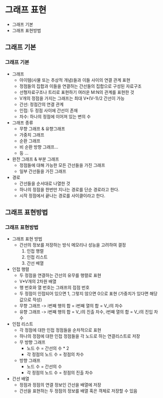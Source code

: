 # 그래프 표현
- 그래프 기본
- 그래프 표현방법

## 그래프 기본
### 그래프 기본
- 그래프 
    - 아이템(사물 또는 추상적 개념)들과 이들 사이의 연결 관계 표현
    - 정점들의 집합과 이들을 연결하는 간선들의 집합으로 구성된 자료구조
    - 선형자료구조나 트리로 표현하기 여러운 M:N의 관계를 표현한 것
    - V개의 정점을 가지는 그래프는 최대 V*(V-1)/2 간선이 가능
    - 간선: 정점간의 연결 관계
    - 인접: 두 정점 사이에 간선이 존재
    - 차수: 하나의 정점에 이어져 있는 변의 수
- 그래프 종류
    - 무향 그래프 & 유향그래프
    - 가중치 그래프
    - 순환 그래프
    - 비 순환 방향 그래프...
    - 등 ...
- 완전 그래프 & 부분 그래프
    - 정점들에 대해 가능한 모든 간선들을 가진 그래프
    - 일부 간선들을 가진 그래프
- 경로
    - 간선들을 순서대로 나열한 것
    - 하나의 정점을 한번만 지나는 경로를 단순 경로라고 한다.
    - 시작 정점에서 끝나는 경로를 사이클이라고 한다.

## 그래프 표현방법
### 그래프 표현방법
- 그래프 표현 방법
    - 간선의 정보를 저장하는 방식 메모리나 성능을 고려하여 결정
        1. 인접 행렬
        2. 인접 리스트
        3. 간선 배열
- 인접 행렬
    - 두 정점을 연결하는 간선의 유무를 행렬로 표현
    - V*V개의 2차원 배열
    - 행 번호와 열 번호는 그래프의 접점 번호
    - 두 정점이 인접되어 있으면 1, 그렇지 않으면 0으로 표현 (가중치가 있다면 해당 값으로 작성)
    - 무향 그래프 -> i번째 행의 합 = i번째 열의 합 = V_i의 차수
    - 유향 그래프 -> i번째 행의 합 = V_i의 진출 차수, i번째 열의 합 = V_i의 진입 차수
- 인접 리스트
    - 각 정점에 대한 인접 정점들을 순차적으로 표현
    - 하나의 정점에 대한 인접 정점들을 각 노드로 하는 연결리스트로 저장
    - 무 방향 그래프
        - 노드 수 = 간선의 수 * 2
        - 각 정점의 노드 수 = 정점의 차수
    - 방향 그래프
        - 노드 수 = 간선의 수
        - 각 정점의 노드 수 = 정점의 진출 차수
- 간선 배열
    - 정점과 정점의 연결 정보인 간선을 배열에 저장
    - 간선을 표현하는 두 정점의 정보를 배열 혹은 객체로 저장할 수 있음